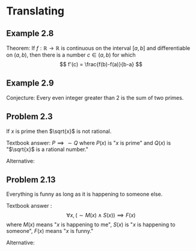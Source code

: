 # Translating

## Example 2.8

Theorem: If $f:\mathbb{R}\to\mathbb{R}$ is continuous on the interval $[a,b]$ and differentiable on $(a,b)$,
then there is a number $c\in(a,b)$ for which 
$$
f'(c) = \frac{f(b)-f(a)}{b-a}
$$


## Example 2.9

Conjecture: Every even integer greater than $2$ is the sum of two primes.



## Problem 2.3
If $x$ is prime then $\sqrt{x}$ is not rational.

Textbook answer: $P\implies \sim Q$ where $P(x)$ is "$x$ is prime" and $Q(x)$ is "$\sqrt{x}$ is a rational number."

Alternative:

## Problem 2.13

Everything is funny as long as it is happening to someone else. 

Textbook answer :
$$
\forall x, (\sim M(x)\wedge S(x))\implies F(x)
$$
where $M(x)$ means "$x$ is happening to me", $S(x)$ is "$x$ is happening to someone", $F(x)$ means "$x$ is funny."

Alternative:
